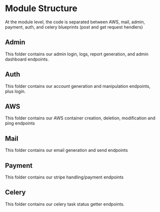 # Module Structure

At the module level, the code is separated between AWS, mail, admin, payment, auth, and celery blueprints (post and get request hendlers)

## Admin

This folder contains our admin login, logs, report generation, and admin dashboard endpoints.

## Auth

This folder contains our account generation and manipulation endpoints, plus login.

## AWS

This folder contains our AWS container creation, deletion, modification and ping endpoints

## Mail

This folder contains our email generation and send endpoints

## Payment

This folder contains our stripe handling/payment endpoints

## Celery

This folder contains our celery task status getter endpoints.
